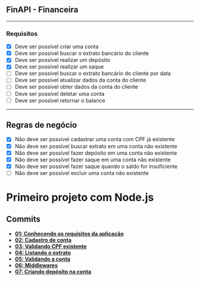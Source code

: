 ## FinAPI - Financeira

---

### Requisitos

- [x] Deve ser possível criar uma conta
- [x] Deve ser possível buscar o extrato bancário do cliente
- [x] Deve ser possível realizar um depósito
- [x] Deve ser possível realizar um saque
- [ ] Deve ser possível buscar o extrato bancário do cliente por data
- [ ] Deve ser possível atualizar dados da conta do cliente
- [ ] Deve ser possível obter dados da conta do cliente
- [ ] Deve ser possível deletar uma conta
- [ ] Deve ser possível retornar o balance

---

## Regras de negócio

- [x] Não deve ser possível cadastrar uma conta com CPF já existente
- [x] Não deve ser possível buscar extrato em uma conta não existente
- [x] Não deve ser possível fazer depósito em uma conta não existente
- [x] Não deve ser possível fazer saque em uma conta não existente
- [x] Não deve ser possível fazer saque quando o saldo for insuficiente
- [ ] Não deve ser possível excluir uma conta não existente

# Primeiro projeto com Node.js

## Commits
- **[01: Conhecendo os requisitos da aplicação](https://github.com/vinifraga/ignite/commit/4751f5663ab0e1c052f03abcd3b8ff08edf15042)**
- **[02: Cadastro de conta](https://github.com/vinifraga/ignite/commit/1159c5299f704c39447c9955c9d27b2980cff9d8)**
- **[03: Validando CPF existente](https://github.com/vinifraga/ignite/commit/248cd77006ac777020cb1971e772b84b8158374c)**
- **[04: Listando o extrato](https://github.com/vinifraga/ignite/commit/40ba6a4a7cbd6c7a537488d17ffcddba798cbe1b)**
- **[05: Validando a conta](https://github.com/vinifraga/ignite/commit/64ef835b41da59638c8921b4cfd7a9dbb8ff217b)**
- **[06: Middlewares](https://github.com/vinifraga/ignite/commit/340003b52e59ffd54d39cfb01e3bd87bbaa45187)**
- **[07: Criando depósito na conta](https://github.com/vinifraga/ignite/commit/d823f388b6ddbea1b6d3cff1be3ed35bf90bc8df)**
